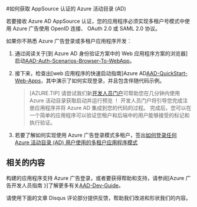 <properties
   pageTitle="如何获取认证，Azure Active Directory 的 AppSource |Microsoft Azure"
   description="如何获得您应用程序 AppSource 认证，Azure 活动目录的详细信息。"
   services="active-directory"
   documentationCenter=""
   authors="skwan"
   manager="mbaldwin"
   editor=""/>

<tags
   ms.service="active-directory"
   ms.devlang="na"
   ms.topic="article"
   ms.tgt_pltfrm="na"
   ms.workload="identity"
   ms.date="10/28/2016"
   ms.author="skwan;bryanla"/>

#<a name="how-to-get-appsource-certified-for-azure-active-directory-ad"></a>如何获取 AppSource 认证的 Azure 活动目录 (AD) 

若要接收 Azure AD AppSource 认证，您的应用程序必须实现多租户号模式中使用 Azure 广告使用 OpenID 连接、 OAuth 2.0 或 SAML 2.0 协议。 

如果你不熟悉 Azure 广告登录或多租户应用程序开发︰

1. 通过阅读关于[到 Azure AD 身份验证方案中的 Web 应用程序方案的浏览器]启动[AAD-Auth-Scenarios-Browser-To-WebApp]。  
2. 接下来，检查出[web 应用程序的快速启动指南]Azure AD[AAD-QuickStart-Web-Apps]，其中演示了如何实现登录，并且包含伴随代码示例。 

    > [AZURE.TIP] 请尝试我们新[开发人员门户](https://identity.microsoft.com/Docs/Web)可帮助您在几分钟内使用 Azure 活动目录获取启动并运行预览 ！  开发人员门户将引导您完成注册应用程序并将 Azure AD 集成到您的代码的过程。  完成后，您可以在一个简单的应用程序可以验证您租户和后端中的用户能够接受的标记和执行验证。

3. 若要了解如何实现使用 Azure 广告登录模式多租户，签出[如何登录任何 Azure 活动目录 (AD) 用户使用的多租户应用程序模式][AAD-Howto-Multitenant-Overview]

## <a name="related-content"></a>相关的内容
构建的应用程序支持 Azure 广告登录，或者要获得帮助和支持，请参阅[Azure 广告开发人员指南 》]了解更多有关[AAD-Dev-Guide]。

请使用下面的文章 Disqus 评论部分提供反馈，帮助我们改进和形状我们的内容。

<!--Reference style links -->
[AAD-Auth-Scenarios]: ./active-directory-authentication-scenarios.md
[AAD-Auth-Scenarios-Browser-To-WebApp]: ./active-directory-authentication-scenarios.md#web-browser-to-web-application
[AAD-Dev-Guide]: ./active-directory-developers-guide.md
[AAD-Howto-Multitenant-Overview]: ./active-directory-devhowto-multi-tenant-overview.md
[AAD-QuickStart-Web-Apps]: ./active-directory-developers-guide.md#web-application-quick-start-guides


<!--Image references-->










